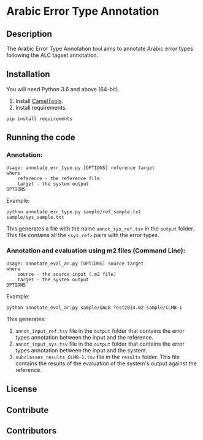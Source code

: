 # Arabic Error Type Annotation

## Description
The Arabic Error Type Annotation tool aims to annotate Arabic error types following the ALC tagset annotation.
## Installation
You will need Python 3.6 and above (64-bit).

1. Install [CamelTools](https://github.com/CAMeL-Lab/camel_tools#install-using-pip).
2. Install requirements.
```
pip install requirements
```

## Running the code
### Annotation:
```
Usage: annotate_err_type.py [OPTIONS] reference target
where
    reference - the reference file
    target - the system output
OPTIONS
```

Example:

```
python annotate_err_type.py sample/ref_sample.txt sample/sys_sample.txt
```
This generates a file with the name ```annot_sys_ref.tsv``` in the ```output``` folder. This file contains all the ```<sys,ref>``` pairs with the error types.

### Annotation and evaluation using m2 files (Command Line):
```
Usage: annotate_eval_ar.py [OPTIONS] source target
where
    source - the source input (.m2 file)
    target - the system output
OPTIONS
```

Example:

```
python annotate_eval_ar.py sample/QALB-Test2014.m2 sample/CLMB-1
```

This generates:
1. ```annot_input_ref.tsv``` file in the ```output``` folder that contains  the error types annotation between the input and the reference.
2. ```annot_input_sys.tsv``` file in the ```output``` folder that contains the error types annotation between the input and the system.
3.  ```subclasses_results_CLMB-1.tsv``` file in the ```results``` folder. This file contains the results of the evaluation of the system's output against the reference.
## License

## Contribute

## Contributors


